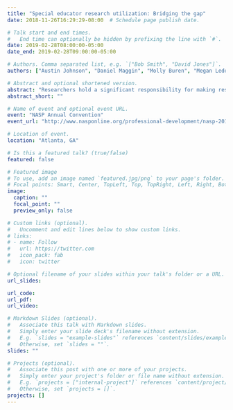 ```yaml
---
title: "Special educator research utilization: Bridging the gap"
date: 2018-11-26T16:29:29-08:00  # Schedule page publish date.

# Talk start and end times.
#   End time can optionally be hidden by prefixing the line with `#`.
date: 2019-02-28T08:00:00-05:00
date_end: 2019-02-28T09:00:00-05:00

# Authors. Comma separated list, e.g. `["Bob Smith", "David Jones"]`.
authors: ["Austin Johnson", "Daniel Maggin", "Molly Buren", "Megan Ledoux", "Lauren Couch"]

# Abstract and optional shortened version.
abstract: "Researchers hold a significant responsibility for making research consumable for school-based practitioners, but it’s unclear to what extent this responsibility is perceived by special educators and what individual- and organizational-level factors influence research utilization. This presentation describes structured interviews with special education teachers regarding how and why research informs their practice. Attendees will learn about reported barriers and facilitators to research implementation, and possible next steps to bridge the research to practice gap."
abstract_short: ""

# Name of event and optional event URL.
event: "NASP Annual Convention"
event_url: "http://www.nasponline.org/professional-development/nasp-2019-annual-convention-x105"

# Location of event.
location: "Atlanta, GA"

# Is this a featured talk? (true/false)
featured: false

# Featured image
# To use, add an image named `featured.jpg/png` to your page's folder.
# Focal points: Smart, Center, TopLeft, Top, TopRight, Left, Right, BottomLeft, Bottom, BottomRight.
image:
  caption: ""
  focal_point: ""
  preview_only: false

# Custom links (optional).
#   Uncomment and edit lines below to show custom links.
# links:
# - name: Follow
#   url: https://twitter.com
#   icon_pack: fab
#   icon: twitter

# Optional filename of your slides within your talk's folder or a URL.
url_slides:

url_code:
url_pdf:
url_video:

# Markdown Slides (optional).
#   Associate this talk with Markdown slides.
#   Simply enter your slide deck's filename without extension.
#   E.g. `slides = "example-slides"` references `content/slides/example-slides.md`.
#   Otherwise, set `slides = ""`.
slides: ""

# Projects (optional).
#   Associate this post with one or more of your projects.
#   Simply enter your project's folder or file name without extension.
#   E.g. `projects = ["internal-project"]` references `content/project/deep-learning/index.md`.
#   Otherwise, set `projects = []`.
projects: []
---
```

